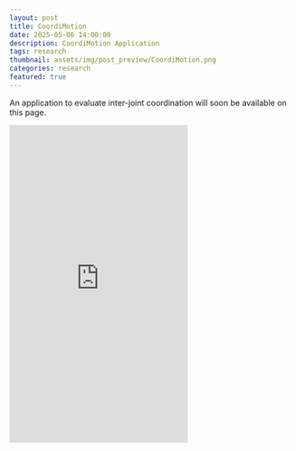 ```yaml
---
layout: post
title: CoordiMotion
date: 2025-05-06 14:00:00
description: CoordiMotion Application
tags: research
thumbnail: assets/img/post_preview/CoordiMotion.png
categories: research
featured: true
---
```


An application to evaluate inter-joint coordination will soon be available on this page.

<iframe width="315" height="560" src="https://www.youtube.com/embed/Ev7WnlEINFE?mute=1" title="YouTube video player" frameborder="0" allowfullscreen></iframe>
